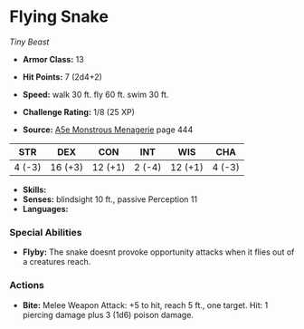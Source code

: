 # Flying Snake

*Tiny* *Beast*

- **Armor Class:** 13
- **Hit Points:** 7 (2d4+2)
- **Speed:** walk 30 ft. fly 60 ft. swim 30 ft.

- **Challenge Rating:** 1/8 (25 XP)
- **Source:** [A5e Monstrous Menagerie](https://enpublishingrpg.com/products/level-up-monstrous-menagerie-a5e) page 444

| STR | DEX | CON | INT | WIS | CHA |
| --- | --- | --- | --- | --- | --- |
| 4 (-3) | 16 (+3) | 12 (+1) | 2 (-4) | 12 (+1) | 4 (-3) |

- **Skills:** 
- **Senses:** blindsight 10 ft., passive Perception 11
- **Languages:** 

### Special Abilities

- **Flyby:** The snake doesnt provoke opportunity attacks when it flies out of a creatures reach.

### Actions

- **Bite:** Melee Weapon Attack: +5 to hit, reach 5 ft., one target. Hit: 1 piercing damage plus 3 (1d6) poison damage.


